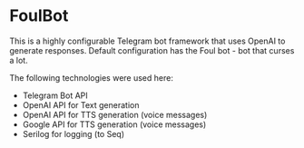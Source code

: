 # FoulBot

This is a highly configurable Telegram bot framework that uses OpenAI to generate responses. Default configuration has the Foul bot - bot that curses a lot.

The following technologies were used here:

- Telegram Bot API
- OpenAI API for Text generation
- OpenAI API for TTS generation (voice messages)
- Google API for TTS generation (voice messages)
- Serilog for logging (to Seq)
